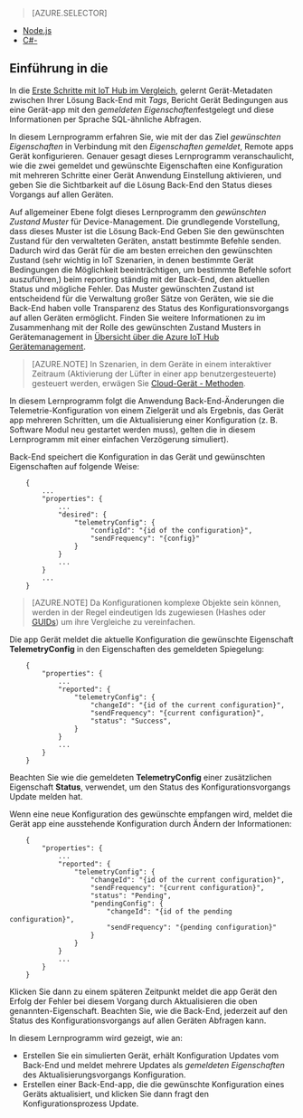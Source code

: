 > [AZURE.SELECTOR]
- [Node.js](../articles/iot-hub/iot-hub-node-node-twin-how-to-configure.md)
- [C#-](../articles/iot-hub/iot-hub-csharp-node-twin-how-to-configure.md)

## <a name="introduction"></a>Einführung in die

In die [Erste Schritte mit IoT Hub im Vergleich][lnk-twin-tutorial], gelernt Gerät-Metadaten zwischen Ihrer Lösung Back-End mit *Tags*, Bericht Gerät Bedingungen aus eine Gerät-app mit den *gemeldeten Eigenschaften*festgelegt und diese Informationen per Sprache SQL-ähnliche Abfragen.

In diesem Lernprogramm erfahren Sie, wie mit der das Ziel *gewünschten Eigenschaften* in Verbindung mit den *Eigenschaften gemeldet*, Remote apps Gerät konfigurieren. Genauer gesagt dieses Lernprogramm veranschaulicht, wie die zwei gemeldet und gewünschte Eigenschaften eine Konfiguration mit mehreren Schritte einer Gerät Anwendung Einstellung aktivieren, und geben Sie die Sichtbarkeit auf die Lösung Back-End den Status dieses Vorgangs auf allen Geräten.

Auf allgemeiner Ebene folgt dieses Lernprogramm den *gewünschten Zustand Muster* für Device-Management. Die grundlegende Vorstellung, dass dieses Muster ist die Lösung Back-End Geben Sie den gewünschten Zustand für den verwalteten Geräten, anstatt bestimmte Befehle senden. Dadurch wird das Gerät für die am besten erreichen den gewünschten Zustand (sehr wichtig in IoT Szenarien, in denen bestimmte Gerät Bedingungen die Möglichkeit beeinträchtigen, um bestimmte Befehle sofort auszuführen,) beim reporting ständig mit der Back-End, den aktuellen Status und mögliche Fehler. Das Muster gewünschten Zustand ist entscheidend für die Verwaltung großer Sätze von Geräten, wie sie die Back-End haben volle Transparenz des Status des Konfigurationsvorgangs auf allen Geräten ermöglicht.
Finden Sie weitere Informationen zu im Zusammenhang mit der Rolle des gewünschten Zustand Musters in Gerätemanagement in [Übersicht über die Azure IoT Hub Gerätemanagement][lnk-dm-overview].

> [AZURE.NOTE] In Szenarien, in dem Geräte in einem interaktiver Zeitraum (Aktivierung der Lüfter in einer app benutzergesteuerte) gesteuert werden, erwägen Sie [Cloud-Gerät - Methoden][lnk-methods].

In diesem Lernprogramm folgt die Anwendung Back-End-Änderungen die Telemetrie-Konfiguration von einem Zielgerät und als Ergebnis, das Gerät app mehreren Schritten, um die Aktualisierung einer Konfiguration (z. B. Software Modul neu gestartet werden muss), gelten die in diesem Lernprogramm mit einer einfachen Verzögerung simuliert).

Back-End speichert die Konfiguration in das Gerät und gewünschten Eigenschaften auf folgende Weise:

        {
            ...
            "properties": {
                ...
                "desired": {
                    "telemetryConfig": {
                        "configId": "{id of the configuration}",
                        "sendFrequency": "{config}"
                    }
                }
                ...
            }
            ...
        }

> [AZURE.NOTE] Da Konfigurationen komplexe Objekte sein können, werden in der Regel eindeutigen Ids zugewiesen (Hashes oder [GUIDs][lnk-guid]) um ihre Vergleiche zu vereinfachen.

Die app Gerät meldet die aktuelle Konfiguration die gewünschte Eigenschaft **TelemetryConfig** in den Eigenschaften des gemeldeten Spiegelung:

        {
            "properties": {
                ...
                "reported": {
                    "telemetryConfig": {
                        "changeId": "{id of the current configuration}",
                        "sendFrequency": "{current configuration}",
                        "status": "Success",
                    }
                }
                ...
            }
        }

Beachten Sie wie die gemeldeten **TelemetryConfig** einer zusätzlichen Eigenschaft **Status**, verwendet, um den Status des Konfigurationsvorgangs Update melden hat.

Wenn eine neue Konfiguration des gewünschte empfangen wird, meldet die Gerät app eine ausstehende Konfiguration durch Ändern der Informationen:

        {
            "properties": {
                ...
                "reported": {
                    "telemetryConfig": {
                        "changeId": "{id of the current configuration}",
                        "sendFrequency": "{current configuration}",
                        "status": "Pending",
                        "pendingConfig": {
                            "changeId": "{id of the pending configuration}",
                            "sendFrequency": "{pending configuration}"
                        }
                    }
                }
                ...
            }
        }

Klicken Sie dann zu einem späteren Zeitpunkt meldet die app Gerät den Erfolg der Fehler bei diesem Vorgang durch Aktualisieren die oben genannten-Eigenschaft.
Beachten Sie, wie die Back-End, jederzeit auf den Status des Konfigurationsvorgangs auf allen Geräten Abfragen kann.

In diesem Lernprogramm wird gezeigt, wie an:

- Erstellen Sie ein simulierten Gerät, erhält Konfiguration Updates vom Back-End und meldet mehrere Updates als *gemeldeten Eigenschaften* des Aktualisierungsvorgangs Konfiguration.
- Erstellen einer Back-End-app, die die gewünschte Konfiguration eines Geräts aktualisiert, und klicken Sie dann fragt den Konfigurationsprozess Update.

<!-- links -->

[lnk-methods]: ../articles/iot-hub/iot-hub-devguide-direct-methods.md
[lnk-dm-overview]: ../articles/iot-hub/iot-hub-device-management-overview.md
[lnk-twin-tutorial]: ../articles/iot-hub/iot-hub-node-node-twin-getstarted.md
[lnk-guid]: https://en.wikipedia.org/wiki/Globally_unique_identifier